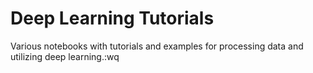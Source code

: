 # Deep Learning Tutorials
Various notebooks with tutorials and examples for processing data and utilizing deep learning.:wq

